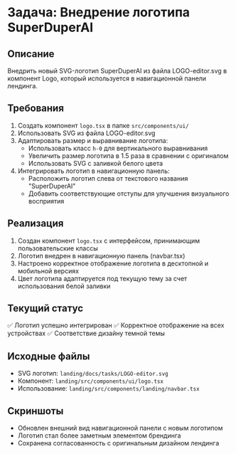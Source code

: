 # Задача: Внедрение логотипа SuperDuperAI

## Описание
Внедрить новый SVG-логотип SuperDuperAI из файла LOGO-editor.svg в компонент Logo, который используется в навигационной панели лендинга.

## Требования
1. Создать компонент `logo.tsx` в папке `src/components/ui/`
2. Использовать SVG из файла LOGO-editor.svg
3. Адаптировать размер и выравнивание логотипа:
   - Использовать класс `h-0` для вертикального выравнивания
   - Увеличить размер логотипа в 1.5 раза в сравнении с оригиналом
   - Использовать SVG с заливкой белого цвета
4. Интегрировать логотип в навигационную панель:
   - Расположить логотип слева от текстового названия "SuperDuperAI"
   - Добавить соответствующие отступы для улучшения визуального восприятия

## Реализация
1. Создан компонент `logo.tsx` с интерфейсом, принимающим пользовательские классы
2. Логотип внедрен в навигационную панель (navbar.tsx)
3. Настроено корректное отображение логотипа в десктопной и мобильной версиях
4. Цвет логотипа адаптируется под текущую тему за счет использования белой заливки

## Текущий статус
✅ Логотип успешно интегрирован
✅ Корректное отображение на всех устройствах
✅ Соответствие дизайну темной темы

## Исходные файлы
- SVG логотип: `landing/docs/tasks/LOGO-editor.svg`
- Компонент: `landing/src/components/ui/logo.tsx`
- Использование: `landing/src/components/landing/navbar.tsx`

## Скриншоты
- Обновлен внешний вид навигационной панели с новым логотипом
- Логотип стал более заметным элементом брендинга
- Сохранена согласованность с оригинальным дизайном лендинга 